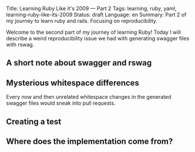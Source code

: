 Title: Learning Ruby Like it's 2009 — Part 2
Tags: learning, ruby, yaml, learning-ruby-like-its-2009
Status: draft
Language: en
Summary: Part 2 of my journey to learn ruby and rails. Focusing on reproducibility.

Welcome to the second part of my journey of learning Ruby! Today I will
describe a weird reproducibility issue we had with generating swagger files
with rswag.

## A short note about swagger and rswag

## Mysterious whitespace differences

Every now and then unrelated whitespace changes in the generated swagger files
would sneak into pull requests.

## Creating a test

## Where does the implementation come from?
